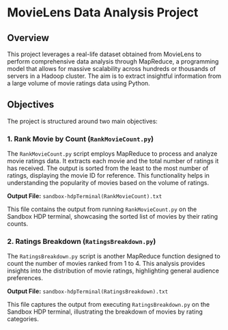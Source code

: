 # MovieLens Data Analysis Project

## Overview
This project leverages a real-life dataset obtained from MovieLens to perform comprehensive data analysis through MapReduce, a programming model that allows for massive scalability across hundreds or thousands of servers in a Hadoop cluster. The aim is to extract insightful information from a large volume of movie ratings data using Python.

## Objectives
The project is structured around two main objectives:

### 1. Rank Movie by Count (`RankMovieCount.py`)
The `RankMovieCount.py` script employs MapReduce to process and analyze movie ratings data. It extracts each movie and the total number of ratings it has received. The output is sorted from the least to the most number of ratings, displaying the movie ID for reference. This functionality helps in understanding the popularity of movies based on the volume of ratings.

**Output File:** `sandbox-hdpTerminal(RankMovieCount).txt`

This file contains the output from running `RankMovieCount.py` on the Sandbox HDP terminal, showcasing the sorted list of movies by their rating counts.

### 2. Ratings Breakdown (`RatingsBreakdown.py`)
The `RatingsBreakdown.py` script is another MapReduce function designed to count the number of movies ranked from 1 to 4. This analysis provides insights into the distribution of movie ratings, highlighting general audience preferences.

**Output File:** `sandbox-hdpTerminal(RatingsBreakdown).txt`

This file captures the output from executing `RatingsBreakdown.py` on the Sandbox HDP terminal, illustrating the breakdown of movies by rating categories.

